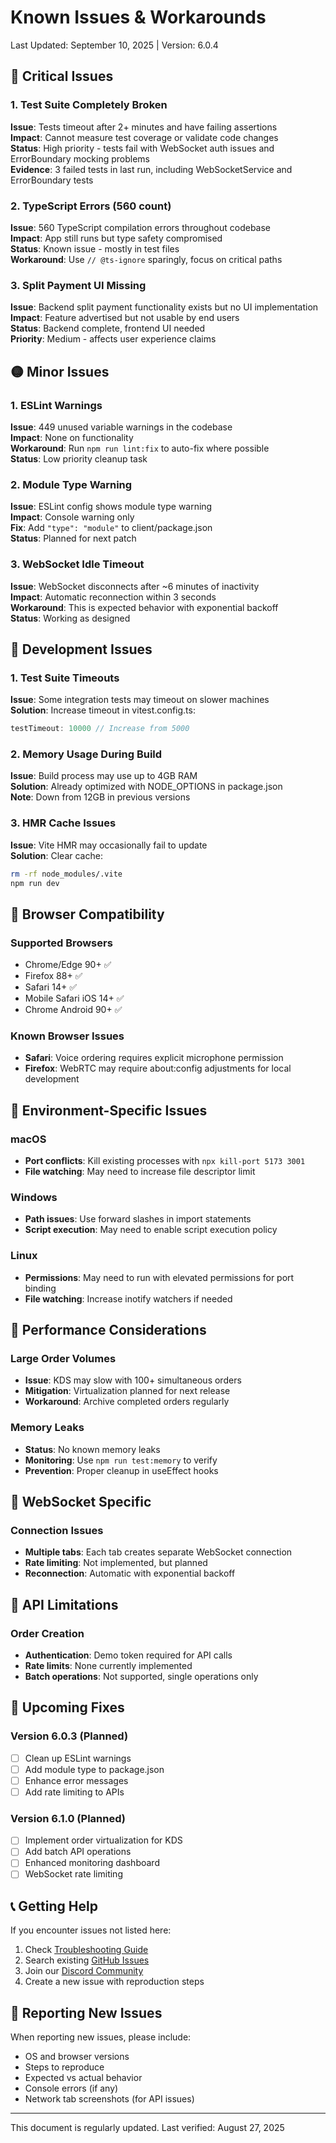 # Known Issues & Workarounds

Last Updated: September 10, 2025 | Version: 6.0.4

## 🔴 Critical Issues

### 1. Test Suite Completely Broken
**Issue**: Tests timeout after 2+ minutes and have failing assertions  
**Impact**: Cannot measure test coverage or validate code changes  
**Status**: High priority - tests fail with WebSocket auth issues and ErrorBoundary mocking problems  
**Evidence**: 3 failed tests in last run, including WebSocketService and ErrorBoundary tests

### 2. TypeScript Errors (560 count)
**Issue**: 560 TypeScript compilation errors throughout codebase  
**Impact**: App still runs but type safety compromised  
**Status**: Known issue - mostly in test files  
**Workaround**: Use `// @ts-ignore` sparingly, focus on critical paths

### 3. Split Payment UI Missing
**Issue**: Backend split payment functionality exists but no UI implementation  
**Impact**: Feature advertised but not usable by end users  
**Status**: Backend complete, frontend UI needed  
**Priority**: Medium - affects user experience claims

## 🟡 Minor Issues

### 1. ESLint Warnings
**Issue**: 449 unused variable warnings in the codebase  
**Impact**: None on functionality  
**Workaround**: Run `npm run lint:fix` to auto-fix where possible  
**Status**: Low priority cleanup task

### 2. Module Type Warning
**Issue**: ESLint config shows module type warning  
**Impact**: Console warning only  
**Fix**: Add `"type": "module"` to client/package.json  
**Status**: Planned for next patch

### 3. WebSocket Idle Timeout
**Issue**: WebSocket disconnects after ~6 minutes of inactivity  
**Impact**: Automatic reconnection within 3 seconds  
**Workaround**: This is expected behavior with exponential backoff  
**Status**: Working as designed

## 🔵 Development Issues

### 1. Test Suite Timeouts
**Issue**: Some integration tests may timeout on slower machines  
**Solution**: Increase timeout in vitest.config.ts:
```javascript
testTimeout: 10000 // Increase from 5000
```

### 2. Memory Usage During Build
**Issue**: Build process may use up to 4GB RAM  
**Solution**: Already optimized with NODE_OPTIONS in package.json  
**Note**: Down from 12GB in previous versions

### 3. HMR Cache Issues
**Issue**: Vite HMR may occasionally fail to update  
**Solution**: Clear cache:
```bash
rm -rf node_modules/.vite
npm run dev
```

## 📱 Browser Compatibility

### Supported Browsers
- Chrome/Edge 90+ ✅
- Firefox 88+ ✅
- Safari 14+ ✅
- Mobile Safari iOS 14+ ✅
- Chrome Android 90+ ✅

### Known Browser Issues
- **Safari**: Voice ordering requires explicit microphone permission
- **Firefox**: WebRTC may require about:config adjustments for local development

## 🔧 Environment-Specific Issues

### macOS
- **Port conflicts**: Kill existing processes with `npx kill-port 5173 3001`
- **File watching**: May need to increase file descriptor limit

### Windows
- **Path issues**: Use forward slashes in import statements
- **Script execution**: May need to enable script execution policy

### Linux
- **Permissions**: May need to run with elevated permissions for port binding
- **File watching**: Increase inotify watchers if needed

## 🚀 Performance Considerations

### Large Order Volumes
- **Issue**: KDS may slow with 100+ simultaneous orders
- **Mitigation**: Virtualization planned for next release
- **Workaround**: Archive completed orders regularly

### Memory Leaks
- **Status**: No known memory leaks
- **Monitoring**: Use `npm run test:memory` to verify
- **Prevention**: Proper cleanup in useEffect hooks

## 🔄 WebSocket Specific

### Connection Issues
- **Multiple tabs**: Each tab creates separate WebSocket connection
- **Rate limiting**: Not implemented, but planned
- **Reconnection**: Automatic with exponential backoff

## 📝 API Limitations

### Order Creation
- **Authentication**: Demo token required for API calls
- **Rate limits**: None currently implemented
- **Batch operations**: Not supported, single operations only

## 🎯 Upcoming Fixes

### Version 6.0.3 (Planned)
- [ ] Clean up ESLint warnings
- [ ] Add module type to package.json
- [ ] Enhance error messages
- [ ] Add rate limiting to APIs

### Version 6.1.0 (Planned)
- [ ] Implement order virtualization for KDS
- [ ] Add batch API operations
- [ ] Enhanced monitoring dashboard
- [ ] WebSocket rate limiting

## 📞 Getting Help

If you encounter issues not listed here:

1. Check [Troubleshooting Guide](../05-operations/troubleshooting.md)
2. Search existing [GitHub Issues](https://github.com/restaurant-os/issues)
3. Join our [Discord Community](https://discord.gg/restaurant-os)
4. Create a new issue with reproduction steps

## 🔄 Reporting New Issues

When reporting new issues, please include:
- OS and browser versions
- Steps to reproduce
- Expected vs actual behavior
- Console errors (if any)
- Network tab screenshots (for API issues)

---

This document is regularly updated. Last verified: August 27, 2025